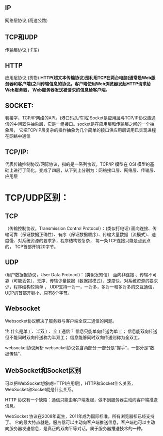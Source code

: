 ## IP
网络层协议;(高速公路)
## TCP和UDP
传输层协议;(卡车)
## HTTP
应用层协议;(货物).**HTTP(超文本传输协议)是利用TCP在两台电脑(通常是Web服务器和客户端)之间传输信息的协议。客户端使用Web浏览器发起HTTP请求给Web服务器，
Web服务器发送被请求的信息给客户端。**
## SOCKET:
套接字，TCP/IP网络的API。(港口码头/车站)Socket是应用层与TCP/IP协议族通信的中间软件抽象层，它是一组接口。socket是在应用层和传输层之间的一个抽象层，
它把TCP/IP层复杂的操作抽象为几个简单的接口供应用层调用已实现进程在网络中通信
## TCP/IP:
代表传输控制协议/网际协议，指的是一系列协议，TCP/IP 模型在 OSI 模型的基础上进行了简化，变成了四层，从下到上分别为：网络接口层、网络层、传输层、应用层

# TCP/UDP区别：
## TCP
（传输控制协议，Transmission Control Protocol）：(类似打电话)
面向连接、传输可靠（保证数据正确性）、有序（保证数据顺序）、传输大量数据（流模式）、速度慢、对系统资源的要求多，程序结构较复杂，
每一条TCP连接只能是点到点的，
TCP首部开销20字节。

## UDP
(用户数据报协议，User Data Protocol)：（类似发短信）
面向非连接 、传输不可靠（可能丢包）、无序、传输少量数据（数据报模式）、速度快，对系统资源的要求少，程序结构较简单 ，
UDP支持一对一，一对多，多对一和多对多的交互通信， 
UDP的首部开销小，只有8个字节。

## Websocket
Websocket协议解决了服务器与客户端全双工通信的问题。

注:什么是单工、半双工、全工通信？
信息只能单向传送为单工；
信息能双向传送但不能同时双向传送称为半双工；
信息能够同时双向传送则称为全双工。

websocket协议解析
websocket协议包含两部分:一部分是“握手”，一部分是“数据传输”。

## WebSocket和Socket区别
可以把WebSocket想象成HTTP(应用层)，HTTP和Socket什么关系，WebSocket和Socket就是什么关系。

HTTP 协议有一个缺陷：通信只能由客户端发起，做不到服务器主动向客户端推送信息。

WebSocket 协议在2008年诞生，2011年成为国际标准。所有浏览器都已经支持了。
它的最大特点就是，服务器可以主动向客户端推送信息，客户端也可以主动向服务器发送信息，是真正的双向平等对话，属于服务器推送技术的一种。
